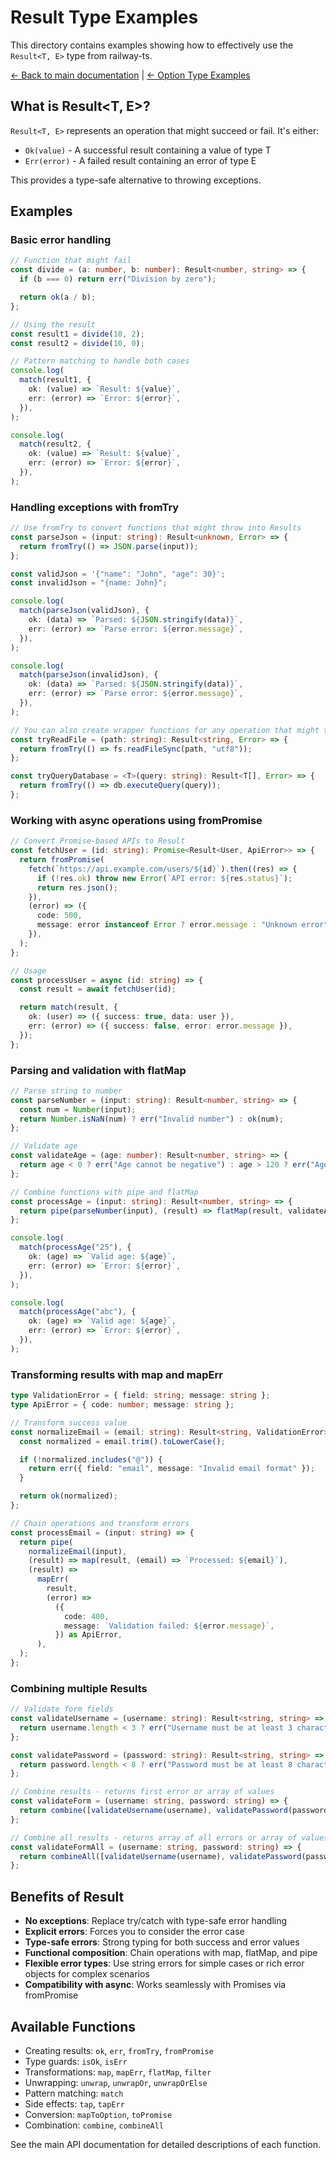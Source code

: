 # Result Type Examples

This directory contains examples showing how to effectively use the `Result<T, E>` type from railway-ts.

[← Back to main documentation](../../README.md) | [← Option Type Examples](../option/OPTION.md)

## What is Result<T, E>?

`Result<T, E>` represents an operation that might succeed or fail. It's either:

- `Ok(value)` - A successful result containing a value of type T
- `Err(error)` - A failed result containing an error of type E

This provides a type-safe alternative to throwing exceptions.

## Examples

### Basic error handling

```typescript
// Function that might fail
const divide = (a: number, b: number): Result<number, string> => {
  if (b === 0) return err("Division by zero");

  return ok(a / b);
};

// Using the result
const result1 = divide(10, 2);
const result2 = divide(10, 0);

// Pattern matching to handle both cases
console.log(
  match(result1, {
    ok: (value) => `Result: ${value}`,
    err: (error) => `Error: ${error}`,
  }),
);

console.log(
  match(result2, {
    ok: (value) => `Result: ${value}`,
    err: (error) => `Error: ${error}`,
  }),
);
```

### Handling exceptions with fromTry

```typescript
// Use fromTry to convert functions that might throw into Results
const parseJson = (input: string): Result<unknown, Error> => {
  return fromTry(() => JSON.parse(input));
};

const validJson = '{"name": "John", "age": 30}';
const invalidJson = "{name: John}";

console.log(
  match(parseJson(validJson), {
    ok: (data) => `Parsed: ${JSON.stringify(data)}`,
    err: (error) => `Parse error: ${error.message}`,
  }),
);

console.log(
  match(parseJson(invalidJson), {
    ok: (data) => `Parsed: ${JSON.stringify(data)}`,
    err: (error) => `Parse error: ${error.message}`,
  }),
);

// You can also create wrapper functions for any operation that might throw
const tryReadFile = (path: string): Result<string, Error> => {
  return fromTry(() => fs.readFileSync(path, "utf8"));
};

const tryQueryDatabase = <T>(query: string): Result<T[], Error> => {
  return fromTry(() => db.executeQuery(query));
};
```

### Working with async operations using fromPromise

```typescript
// Convert Promise-based APIs to Result
const fetchUser = (id: string): Promise<Result<User, ApiError>> => {
  return fromPromise(
    fetch(`https://api.example.com/users/${id}`).then((res) => {
      if (!res.ok) throw new Error(`API error: ${res.status}`);
      return res.json();
    }),
    (error) => ({
      code: 500,
      message: error instanceof Error ? error.message : "Unknown error",
    }),
  );
};

// Usage
const processUser = async (id: string) => {
  const result = await fetchUser(id);

  return match(result, {
    ok: (user) => ({ success: true, data: user }),
    err: (error) => ({ success: false, error: error.message }),
  });
};
```

### Parsing and validation with flatMap

```typescript
// Parse string to number
const parseNumber = (input: string): Result<number, string> => {
  const num = Number(input);
  return Number.isNaN(num) ? err("Invalid number") : ok(num);
};

// Validate age
const validateAge = (age: number): Result<number, string> => {
  return age < 0 ? err("Age cannot be negative") : age > 120 ? err("Age cannot be greater than 120") : ok(age);
};

// Combine functions with pipe and flatMap
const processAge = (input: string): Result<number, string> => {
  return pipe(parseNumber(input), (result) => flatMap(result, validateAge));
};

console.log(
  match(processAge("25"), {
    ok: (age) => `Valid age: ${age}`,
    err: (error) => `Error: ${error}`,
  }),
);

console.log(
  match(processAge("abc"), {
    ok: (age) => `Valid age: ${age}`,
    err: (error) => `Error: ${error}`,
  }),
);
```

### Transforming results with map and mapErr

```typescript
type ValidationError = { field: string; message: string };
type ApiError = { code: number; message: string };

// Transform success value
const normalizeEmail = (email: string): Result<string, ValidationError> => {
  const normalized = email.trim().toLowerCase();

  if (!normalized.includes("@")) {
    return err({ field: "email", message: "Invalid email format" });
  }

  return ok(normalized);
};

// Chain operations and transform errors
const processEmail = (input: string) => {
  return pipe(
    normalizeEmail(input),
    (result) => map(result, (email) => `Processed: ${email}`),
    (result) =>
      mapErr(
        result,
        (error) =>
          ({
            code: 400,
            message: `Validation failed: ${error.message}`,
          }) as ApiError,
      ),
  );
};
```

### Combining multiple Results

```typescript
// Validate form fields
const validateUsername = (username: string): Result<string, string> => {
  return username.length < 3 ? err("Username must be at least 3 characters") : ok(username);
};

const validatePassword = (password: string): Result<string, string> => {
  return password.length < 8 ? err("Password must be at least 8 characters") : ok(password);
};

// Combine results - returns first error or array of values
const validateForm = (username: string, password: string) => {
  return combine([validateUsername(username), validatePassword(password)]);
};

// Combine all results - returns array of all errors or array of values
const validateFormAll = (username: string, password: string) => {
  return combineAll([validateUsername(username), validatePassword(password)]);
};
```

## Benefits of Result

- **No exceptions**: Replace try/catch with type-safe error handling
- **Explicit errors**: Forces you to consider the error case
- **Type-safe errors**: Strong typing for both success and error values
- **Functional composition**: Chain operations with map, flatMap, and pipe
- **Flexible error types**: Use string errors for simple cases or rich error objects for complex scenarios
- **Compatibility with async**: Works seamlessly with Promises via fromPromise

## Available Functions

- Creating results: `ok`, `err`, `fromTry`, `fromPromise`
- Type guards: `isOk`, `isErr`
- Transformations: `map`, `mapErr`, `flatMap`, `filter`
- Unwrapping: `unwrap`, `unwrapOr`, `unwrapOrElse`
- Pattern matching: `match`
- Side effects: `tap`, `tapErr`
- Conversion: `mapToOption`, `toPromise`
- Combination: `combine`, `combineAll`

See the main API documentation for detailed descriptions of each function.
